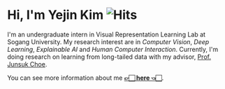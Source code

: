 # Hi, I'm Yejin Kim ![Hits](https://hits.seeyoufarm.com/api/count/incr/badge.svg?url=https%3A%2F%2Fgithub.com%2Fkyj93790)
I'm an undergraduate intern in Visual Representation Learning Lab at Sogang University. My research interest are in *Computer Vision*, *Deep Learning*, *Explainable AI* and *Human Computer Interaction*. Currently, I'm doing research on learning from long-tailed data with my advisor, [Prof. Junsuk Choe](https://sites.google.com/site/junsukchoe/).

You can see more information about me **[👉🏻 here 👈🏻](https://sites.google.com/view/yejin-c-kim/)**.
